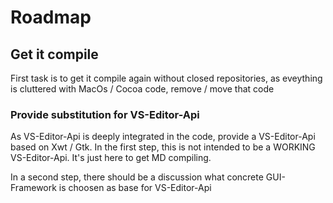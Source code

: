 # Roadmap

## Get it compile

First task is to get it compile again without closed repositories, 
as eveything is cluttered with MacOs / Cocoa code, remove / move that code

### Provide substitution for VS-Editor-Api

As VS-Editor-Api is deeply integrated in the code, provide a VS-Editor-Api based on Xwt / Gtk.
In the first step, this is not intended to be a WORKING VS-Editor-Api. It's just here to get MD compiling.

In a second step, there should be a discussion what concrete GUI-Framework is choosen as base for VS-Editor-Api


